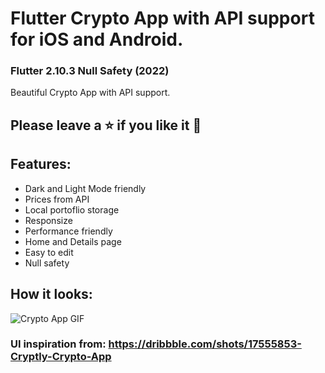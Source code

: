 # Flutter Crypto App with API support for iOS and Android.
### Flutter 2.10.3 Null Safety (2022)
Beautiful Crypto App with API support.
## Please leave a ⭐ if you like it 💙

## Features:
- Dark and Light Mode friendly
- Prices from API
- Local portoflio storage
- Responsize
- Performance friendly
- Home and Details page
- Easy to edit
- Null safety


## How it looks:

![Crypto App GIF](https://github.com/aravind-aimedlabs/Crypto-App/raw/main/assets/app_gif.gif)

### UI inspiration from: https://dribbble.com/shots/17555853-Cryptly-Crypto-App
